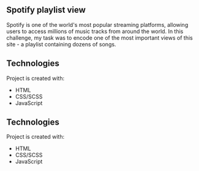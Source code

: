 ## Spotify playlist view

Spotify is one of the world's most popular streaming platforms, allowing users to access millions of music tracks from around the world. In this challenge, my task was to encode one of the most important views of this site - a playlist containing dozens of songs.

## Technologies
Project is created with:
* HTML
* CSS/SCSS
* JavaScript

## Technologies
Project is created with:
* HTML
* CSS/SCSS
* JavaScript





